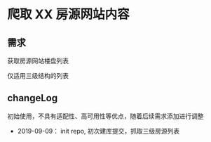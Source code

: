 # 爬取 XX 房源网站内容

## 需求

获取房源网站楼盘列表

仅适用三级结构的列表

## changeLog

初始使用，不具有适配性、高可用性等优点，随着后续需求添加进行调整

* 2019-09-09： init repo, 初次建库提交，抓取三级房源列表


